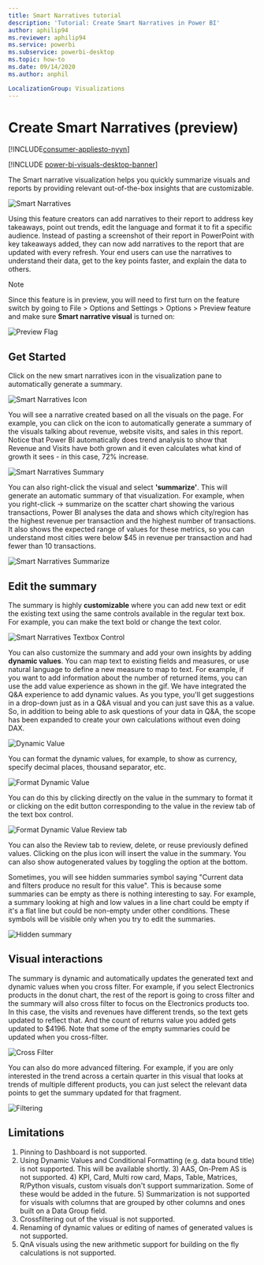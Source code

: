 ```yaml
---
title: Smart Narratives tutorial
description: 'Tutorial: Create Smart Narratives in Power BI'
author: aphilip94
ms.reviewer: aphilip94
ms.service: powerbi
ms.subservice: powerbi-desktop
ms.topic: how-to
ms.date: 09/14/2020
ms.author: anphil

LocalizationGroup: Visualizations
---
```

# Create Smart Narratives (preview)

[!INCLUDE[consumer-appliesto-nyyn](../includes/consumer-appliesto-nyyn.md)]    

[!INCLUDE [power-bi-visuals-desktop-banner](../includes/power-bi-visuals-desktop-banner.md)]

The Smart narrative visualization helps you quickly summarize visuals and reports by providing relevant out-of-the-box insights that are customizable.

![Smart Narratives](media/power-bi-visualization-smart-narratives/1.png)

Using this feature creators can add narratives to their report to address key takeaways, point out trends, edit the language and format it to fit a specific audience. Instead of pasting a screenshot of their report in PowerPoint with key takeaways added, they can now add narratives to the report that are updated with every refresh. Your end users can use the narratives to understand their data, get to the key points faster, and explain the data to others.

>[!NOTE]
> Since this feature is in preview, you will need to first turn on the feature switch by going to File > Options and Settings > Options > Preview feature and make sure **Smart narrative visual** is turned on:

![Preview Flag](media/power-bi-visualization-smart-narratives/2.png)

## Get Started 

Click on the new smart narratives icon in the visualization pane to automatically generate a summary.

![Smart Narratives Icon](media/power-bi-visualization-smart-narratives/3.png)

 You will see a narrative created based on all the visuals on the page. For example, you can click on the icon to automatically generate a summary of the visuals talking about revenue, website visits, and sales in this report. Notice that Power BI automatically does trend analysis to show that Revenue and Visits have both grown and it even calculates what kind of growth it sees - in this case, 72% increase.
 
 ![Smart Narratives Summary](media/power-bi-visualization-smart-narratives/4.gif)
 
 You can also right-click the visual and select **'summarize'**. This will generate an automatic summary of that visualization. For example, when you right-click -> summarize on the scatter chart showing the various transactions, Power BI analyses the data and shows which city/region has the highest revenue per transaction and the highest number of transactions. It also shows the expected range of values for these metrics, so you can understand most cities were below $45 in revenue per transaction and had fewer than 10 transactions.
 
  
 ![Smart Narratives Summarize](media/power-bi-visualization-smart-narratives/5.gif)
 
 ## Edit the summary
 
 The summary is highly **customizable** where you can add new text or edit the existing text using the same controls available in the regular text box. For example, you can make the text bold or change the text color.
 
  ![Smart Narratives Textbox Control](media/power-bi-visualization-smart-narratives/6.png)
  
  You can also customize the summary and add your own insights by adding **dynamic values**. You can map text to existing fields and measures, or use natural language to define a new measure to map to text. For example, if you want to add information about the number of returned items, you can use the add value experience as shown in the gif. We have integrated the Q&A experience to add dynamic values. As you type, you'll get suggestions in a drop-down just as in a Q&A visual and you can just save this as a value.  So, in addition to being able to ask questions of your data in Q&A, the scope has been expanded to create your own calculations without even doing DAX. 
  
   ![Dynamic Value](media/power-bi-visualization-smart-narratives/7.gif)
  
  You can format the dynamic values, for example, to show as currency, specify decimal places, thousand separator, etc. 
   
   ![Format Dynamic Value](media/power-bi-visualization-smart-narratives/8.gif)
   
   You can do this by clicking directly on the value in the summary to format it or clicking on the edit button corresponding to the value in the review tab of the text box control. 
   
   ![Format Dynamic Value Review tab](media/power-bi-visualization-smart-narratives/9.png)
   
   You can also the Review tab to review, delete, or reuse previously defined values.  Clicking on the plus icon will insert the value in the summary. You can also show autogenerated values by toggling the option at the bottom.

Sometimes, you will see hidden summaries symbol saying "Current data and filters produce no result for this value". This is because some summaries can be empty as there is nothing interesting to say. For example, a summary looking at high and low values in a line chart could be empty if it's a flat line but could be non-empty under other conditions. These symbols will be visible only when you try to edit the summaries.


   ![Hidden summary](media/power-bi-visualization-smart-narratives/10.png)
   
   ## Visual interactions
   The summary is dynamic and automatically updates the generated text and dynamic values when you cross filter. For example, if you select Electronics products in the donut chart, the rest of the report is going to cross filter and the summary will also cross filter to focus on the Electronics products too.  In this case, the visits and revenues have different trends, so the text gets updated to reflect that. And the count of returns value you added gets updated to $4196. Note that some of the empty summaries could be updated when you cross-filter.
   
   ![Cross Filter](media/power-bi-visualization-smart-narratives/11.gif)
   
   You can also do more advanced filtering. For example, if you are only interested in the trend across a certain quarter in this visual that looks at trends of multiple different products, you can just select the relevant data points to get the summary updated for that fragment.
   
   ![Filtering ](media/power-bi-visualization-smart-narratives/12.gif)
   
   ## Limitations
   
   1) Pinning to Dashboard is not supported.
   2) Using Dynamic Values and Conditional Formatting (e.g. data bound title) is not supported. This will be available shortly.
	  3) AAS, On-Prem AS is not supported.
	  4) KPI, Card, Multi row card, Maps, Table, Matrices, R/Python visuals, custom visuals don't support summarization. Some of these would be added in the future.
	  5) Summarization is not supported for visuals with columns that are grouped by other columns and ones built on a Data Group field. 
   6) Crossfiltering out of the visual is not supported.
   7) Renaming of dynamic values or editing of names of generated values is not supported.
   8) QnA visuals using the new arithmetic support for building on the fly calculations is not supported.
   

